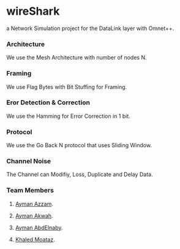 # wireShark
a Network Simulation project for the DataLink layer with Omnet++.

### Architecture
We use the Mesh Architecture with number of nodes N.

### Framing
We use Flag Bytes with Bit Stuffing for Framing.

### Eror Detection & Correction
We use the Hamming for Error Correction in 1 bit.

### Protocol
We use the Go Back N protocol that uses Sliding Window.

### Channel Noise
The Channel can Modifiy, Loss, Duplicate and Delay Data.

### Team Members
1. [Ayman Azzam](https://github.com/AymanAzzam).

2. [Ayman Akwah](https://github.com/aymanElakwah).

3. [Ayman AbdElnaby](https://github.com/AymanAbdelnaby).

4. [Khaled Moataz](https://github.com/KhaledMoataz).
